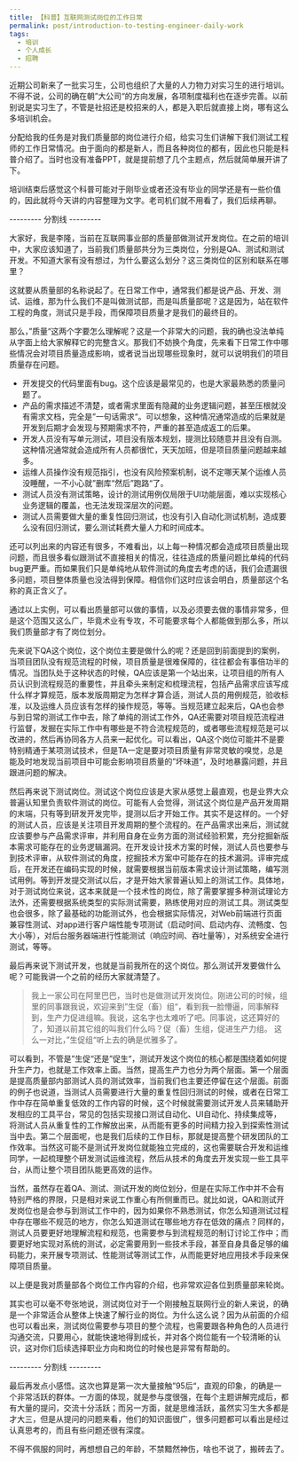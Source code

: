 ```yaml
---
title: 【科普】互联网测试岗位的工作日常
permalink: post/introduction-to-testing-engineer-daily-work
tags:
  - 培训
  - 个人成长
  - 招聘
---
```


近期公司新来了一批实习生，公司也组织了大量的人力物力对实习生的进行培训。不得不说，公司的确在朝”大公司“的方向发展，各项制度福利也在逐步完善。以前别说是实习生了，不管是社招还是校招来的人，都是入职后就直接上岗，哪有这么多培训机会。

分配给我的任务是对我们质量部的岗位进行介绍，给实习生们讲解下我们测试工程师的工作日常情况。由于面向的都是新人，而且各种岗位的都有，因此也只能是科普介绍了。当时也没有准备PPT，就是提前想了几个主题点，然后就简单展开讲了下。

培训结束后感觉这个科普可能对于刚毕业或者还没有毕业的同学还是有一些价值的，因此就将今天讲的内容整理为文字。老司机们就不用看了，我们后续再聊。

--------- 分割线 ---------

大家好，我是李隆，当前在互联网事业部的质量部做测试开发岗位。在之前的培训中，大家应该知道了，当前我们质量部共分为三类岗位，分别是QA、测试和测试开发。不知道大家有没有想过，为什么要这么划分？这三类岗位的区别和联系在哪里？

这就要从质量部的名称说起了。在日常工作中，通常我们都是说产品、开发、测试、运维，那为什么我们不是叫做测试部，而是叫质量部呢？这是因为，站在软件工程的角度，测试只是手段，而保障项目质量才是我们的最终目的。

那么，”质量“这两个字要怎么理解呢？这是一个非常大的问题，我的确也没法单纯从字面上给大家解释它的完整含义。那我们不妨换个角度，先来看下日常工作中哪些情况会对项目质量造成影响，或者说当出现哪些现象时，就可以说明我们的项目质量存在问题。

- 开发提交的代码里面有bug。这个应该是最常见的，也是大家最熟悉的质量问题了。
- 产品的需求描述不清楚，或者需求里面有隐藏的业务逻辑问题，甚至压根就没有需求文档，完全是”一句话需求“。可以想象，这种情况通常造成的后果就是开发到后期才会发现与预期需求不符，严重的甚至造成返工的后果。
- 开发人员没有写单元测试，项目没有版本规划，提测比较随意并且没有自测。这种情况通常就会造成所有人员都很忙，天天加班，但是项目质量问题越来越多。
- 运维人员操作没有规范指引，也没有风险预案机制，说不定哪天某个运维人员没睡醒，一不小心就”删库“然后”跑路“了。
- 测试人员没有测试策略，设计的测试用例仅局限于UI功能层面，难以实现核心业务逻辑的覆盖，也无法发现深层次的问题。
- 测试人员需要做大量的重复性回归测试，也没有引入自动化测试机制，造成要么没有回归测试，要么测试耗费大量人力和时间成本。

还可以列出来的内容还有很多，不难看出，以上每一种情况都会造成项目质量出现问题，而且很多看似跟测试不直接相关的情况，往往造成的质量问题比单纯的代码bug更严重。而如果我们只是单纯地从软件测试的角度去考虑的话，我们会遗漏很多问题，项目整体质量也没法得到保障。相信你们这时应该会明白，质量部这个名称的真正含义了。

通过以上实例，可以看出质量部可以做的事情，以及必须要去做的事情非常多，但是这个范围又这么广，毕竟术业有专攻，不可能要求每个人都能做到那么多，所以我们质量部才有了岗位划分。

先来说下QA这个岗位，这个岗位主要是做什么的呢？还是回到前面提到的案例，当项目团队没有规范流程的时候，项目质量是很难保障的，往往都会有事倍功半的情况。当团队处于这种状态的时候，QA应该是第一个站出来，让项目组的所有人员认识到流程规范的重要性，并且牵头来制定和梳理流程，包括产品需求应该写成什么样才算规范，版本发版周期定为怎样才算合适，测试人员的用例规范，验收标准，以及运维人员应该有怎样的操作规范，等等。当规范建立起来后，QA也会参与到日常的测试工作中去，除了单纯的测试工作外，QA还需要对项目规范流程进行监督，发掘在实际工作中有哪些是不符合流程规范的，或者哪些流程规范是可以改进的，然后再协同各方人员来一起优化。可以看出，QA这个岗位可能并不是要特别精通于某项测试技术，但是TA一定是要对项目质量有非常灵敏的嗅觉，总是能及时地发现当前项目中可能会影响项目质量的”坏味道“，及时地暴露问题，并且跟进问题的解决。

然后再来说下测试岗位。测试这个岗位应该是大家从感觉上最直观，也是业界大众普遍认知里负责软件测试的岗位。可能有人会觉得，测试这个岗位是产品开发周期的末端，只有等到研发开发完毕，提测以后才开始工作。其实不是这样的。一个好的测试人员，应该是关注项目开发周期的整个流程的。在产品需求出来后，测试就应该要参与产品需求评审，并利用自身在业务方面的测试经验积累，充分挖掘新版本需求可能存在的业务逻辑漏洞。在开发设计技术方案的时候，测试人员也要参与到技术评审，从软件测试的角度，挖掘技术方案中可能存在的技术漏洞。评审完成后，在开发还在编码实现的时候，就需要根据当前版本需求设计测试策略，编写测试用例。等到开发提交测试以后，才是开始大家普遍认知上的测试工作。具体地，对于测试岗位来说，这本来就是一个技术性的岗位，除了需要掌握多种测试理论方法外，还需要根据系统类型的实际测试需要，熟练使用对应的测试工具。测试类型也会很多，除了最基础的功能测试外，也会根据实际情况，对Web前端进行页面兼容性测试、对app进行客户端性能专项测试（启动时间、启动内存、流畅度、包大小等），对后台服务器端进行性能测试（响应时间、吞吐量等），对系统安全进行测试，等等。

最后再来说下测试开发，也就是当前我所在的这个岗位。那么测试开发要做什么呢？可能我讲一个之前的经历大家就清楚了。

> 我上一家公司在阿里巴巴，当时也是做测试开发岗位。刚进公司的时候，组里的同事跟我说，欢迎来到”生促（畜）组“，看到我一脸懵逼，同事解释到，生产力促进组嘛。我说，这名字也太难听了吧。同事说，这还算好的了，知道以前其它组的叫我们什么吗？促（畜）生组，促进生产力组。
> 这么一对比，”生促组“听上去的确是优雅多了。

可以看到，不管是”生促“还是”促生“，测试开发这个岗位的核心都是围绕着如何提升生产力，也就是工作效率上面。当然，提高生产力也分为两个层面。第一个层面是提高质量部内部测试人员的测试效率，当前我们也主要还停留在这个层面。前面的例子也说道，当测试人员需要进行大量的重复性回归测试的时候，或者在日常工作中存在简单重复低效的工作内容的时候，这个时候就需要测试开发人员来辅助开发相应的工具平台，常见的包括实现接口测试自动化、UI自动化、持续集成等，将测试人员从重复性的工作解放出来，从而能有更多的时间精力投入到探索性测试当中去。第二个层面呢，也是我们后续的工作目标，那就是提高整个研发团队的工作效率。当然这可能不是测试开发岗位就能独立完成的，这也需要联合开发和运维同学，一起梳理整个研发测试运维流程，然后从技术的角度去开发实现一些工具平台，从而让整个项目团队能更高效的运作。

当然，虽然存在着QA、测试、测试开发的岗位划分，但是在实际工作中并不会有特别严格的界限，只是相对来说工作重心有所侧重而已。就比如说，QA和测试开发岗位也是会参与到测试工作中的，因为如果你不熟悉测试，你怎么知道测试过程中存在哪些不规范的地方，你怎么知道测试在哪些地方存在低效的痛点？同样的，测试人员要更好地理解流程和规范，也需要参与到流程规范的制订讨论工作中；而要更好地实现对系统的测试，必定需要用到一些技术手段，甚至自身具备足够的编码能力，来开展专项测试、性能测试等测试工作，从而能更好地应用技术手段来保障项目质量。

以上便是我对质量部各个岗位工作内容的介绍，也非常欢迎各位到质量部来轮岗。

其实也可以毫不夸张地说，测试岗位对于一个刚接触互联网行业的新人来说，的确是一个非常适合从整体上快速了解行业的岗位。为什么这么说？因为从前面的介绍也可以看出来，测试岗位需要参与项目的整个流程，也需要跟各种角色的人员进行沟通交流，只要用心，就能快速地得到成长，并对各个岗位能有一个较清晰的认识，这对你们后续选择职业方向和岗位的时候也是非常有帮助的。

--------- 分割线 ---------

最后再发点小感悟。这次也算是第一次大量接触”95后“，直观的印象，的确是一个非常活跃的群体。一方面的体现，就是参与度很强，在每个主题讲解完成后，都有大量的提问，交流十分活跃；而另一方面，就是思维活跃，虽然实习生大多都是才大三，但是从提问的问题来看，他们的知识面很广，很多问题都可以看出是经过认真思考的，而且有些问题还很有深度。

不得不佩服的同时，再想想自己的年龄，不禁黯然神伤，啥也不说了，搬砖去了。
